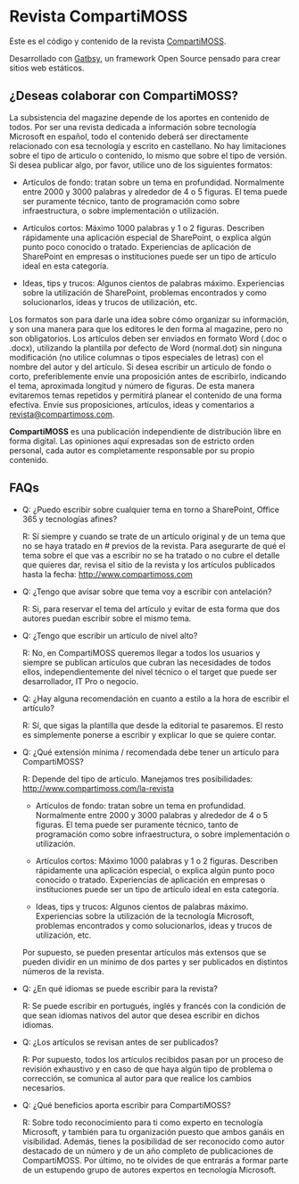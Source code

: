 # Revista CompartiMOSS

Este es el código y contenido de la revista [CompartiMOSS](https://www.compartimoss.com). 

Desarrollado con [Gatbsy](https://www.gatsbyjs.com/), un framework Open Source pensado para crear sitios web estáticos. 

## ¿Deseas colaborar con CompartiMOSS?

La subsistencia del magazine depende de los aportes en contenido de todos. Por ser una revista dedicada a información sobre tecnología Microsoft en español, todo el contenido deberá ser directamente relacionado con esa tecnología y escrito en castellano. No hay limitaciones sobre el tipo de articulo o contenido, lo mismo que sobre el tipo de versión. Si desea publicar algo, por favor, utilice uno de los siguientes formatos:

- Artículos de fondo: tratan sobre un tema en profundidad. Normalmente entre 2000 y 3000 palabras y alrededor de 4 o 5 figuras. El tema puede ser puramente técnico, tanto de programación como sobre infraestructura, o sobre implementación o utilización.

- Artículos cortos: Máximo 1000 palabras y 1 o 2 figuras. Describen rápidamente una aplicación especial de SharePoint, o explica algún punto poco conocido o tratado. Experiencias de aplicación de SharePoint en empresas o instituciones puede ser un tipo de artículo ideal en esta categoría.

- Ideas, tips y trucos: Algunos cientos de palabras máximo. Experiencias sobre la utilización de SharePoint, problemas encontrados y como solucionarlos, ideas y trucos de utilización, etc.

Los formatos son para darle una idea sobre cómo organizar su información, y son una manera para que los editores le den forma al magazine, pero no son obligatorios. Los artículos deben ser enviados en formato Word (.doc o .docx), utilizando la plantilla por defecto de Word (normal.dot) sin ninguna modificación (no utilice columnas o tipos especiales de letras) con el nombre del autor y del artículo. Si desea escribir un artículo de fondo o corto, preferiblemente envíe una proposición antes de escribirlo, indicando el tema, aproximada longitud y número de figuras. De esta manera evitaremos temas repetidos y permitirá planear el contenido de una forma efectiva. Envíe sus proposiciones, artículos, ideas y comentarios a revista@compartimoss.com. 

**CompartiMOSS** es una publicación independiente de distribución libre en forma digital. Las opiniones aquí expresadas son de estricto orden personal, cada autor es completamente responsable por su propio contenido.

## FAQs

- Q: ¿Puedo escribir sobre cualquier tema en torno a SharePoint, Office 365 y tecnologías afines?

    R: Sí siempre y cuando se trate de un artículo original y de un tema que no se haya tratado en # previos de la revista. Para asegurarte de qué el tema sobre el que vas a escribir no se ha tratado o no cubre el detalle que quieres dar, revisa el sitio de la revista y los artículos publicados hasta la fecha: http://www.compartimoss.com

- Q: ¿Tengo que avisar sobre que tema voy a escribir con antelación?

    R: Si, para reservar el tema del artículo y evitar de esta forma que dos autores puedan escribir sobre el mismo tema.

- Q: ¿Tengo que escribir un artículo de nivel alto?

    R: No, en CompartiMOSS queremos llegar a todos los usuarios y siempre se publican artículos que cubran las necesidades de todos ellos, independientemente del nivel técnico o el target que puede ser desarrollador, IT Pro o negocio.

- Q: ¿Hay alguna recomendación en cuanto a estilo a la hora de escribir el artículo?

    R: Sí, que sigas la plantilla que desde la editorial te pasaremos. El resto es simplemente ponerse a escribir y explicar lo que se quiere contar.

- Q: ¿Qué extensión mínima / recomendada debe tener un artículo para CompartiMOSS?

    R: Depende del tipo de artículo. Manejamos tres posibilidades: http://www.compartimoss.com/la-revista

    - Artículos de fondo: tratan sobre un tema en profundidad. Normalmente entre 2000 y 3000 palabras y alrededor de 4 o 5 figuras. El tema puede ser puramente técnico, tanto de programación como sobre infraestructura, o sobre implementación o utilización.

    - Artículos cortos: Máximo 1000 palabras y 1 o 2 figuras. Describen rápidamente una aplicación especial, o explica algún punto poco conocido o tratado. Experiencias de aplicación en empresas o instituciones puede ser un tipo de artículo ideal en esta categoría.

    - Ideas, tips y trucos: Algunos cientos de palabras máximo. Experiencias sobre la utilización de la tecnología Microsoft, problemas encontrados y como solucionarlos, ideas y trucos de utilización, etc.

    Por supuesto, se pueden presentar artículos más extensos que se pueden dividir en un mínimo de dos partes y ser publicados en distintos números de la revista.

- Q: ¿En qué idiomas se puede escribir para la revista?

    R: Se puede escribir en portugués, inglés y francés con la condición de que sean idiomas nativos del autor que desea escribir en dichos idiomas.

- Q: ¿Los artículos se revisan antes de ser publicados?

    R: Por supuesto, todos los artículos recibidos pasan por un proceso de revisión exhaustivo y en caso de que haya algún tipo de problema o corrección, se comunica al autor para que realice los cambios necesarios.

- Q: ¿Qué beneficios aporta escribir para CompartiMOSS?

    R: Sobre todo reconocimiento para ti como experto en tecnología Microsoft, y también para tu organización puesto que ambos ganáis en visibilidad. Además, tienes la posibilidad de ser reconocido como autor destacado de un número y de un año completo de publicaciones de CompartiMOSS. Por último, no te olvides de que entrarás a formar parte de un estupendo grupo de autores expertos en tecnología Microsoft​.